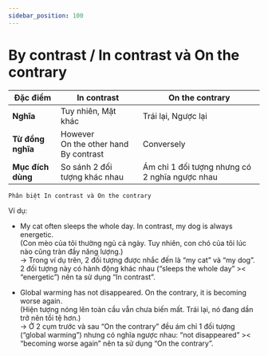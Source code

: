 ```yaml
---
sidebar_position: 100
---
```


# By contrast / In contrast và On the contrary

| Đặc điểm          | In contrast                                     | On the contrary                                |
| ----------------- | -------------------------------------------     | ---------------------------------------------- |
| **Nghĩa**         | Tuy nhiên, Mặt khác                             | Trái lại, Ngược lại                            |
| **Từ đồng nghĩa** | However<br />On the other hand<br />By contrast | Conversely                                     |
| **Mục đích dùng** | So sánh 2 đối tượng khác nhau                   | Ám chỉ 1 đối tượng nhưng có 2 nghĩa ngược nhau |


`Phân biệt In contrast và On the contrary`

Ví dụ:

- My cat often sleeps the whole day. In contrast, my dog is always energetic.       
(Con mèo của tôi thường ngủ cả ngày. Tuy nhiên, con chó của tôi lúc nào cũng tràn đầy năng lượng.)      
→ Trong ví dụ trên, 2 đối tượng được nhắc đến là “my cat” và “my dog”. 2 đối tượng này có hành động khác nhau (“sleeps the whole day” >< “energetic”) nên ta sử dụng “In contrast”.       

- Global warming has not disappeared. On the contrary, it is becoming worse again.      
(Hiện tượng nóng lên toàn cầu vẫn chưa biến mất. Trái lại, nó đang dần trở nên tồi tệ hơn.)     
→ Ở 2 cụm trước và sau “On the contrary” đều ám chỉ 1 đối tượng (“global warming”) nhưng có nghĩa ngược nhau: “not disappeared” >< “becoming worse again” nên ta sử dụng “On the contrary”.       

